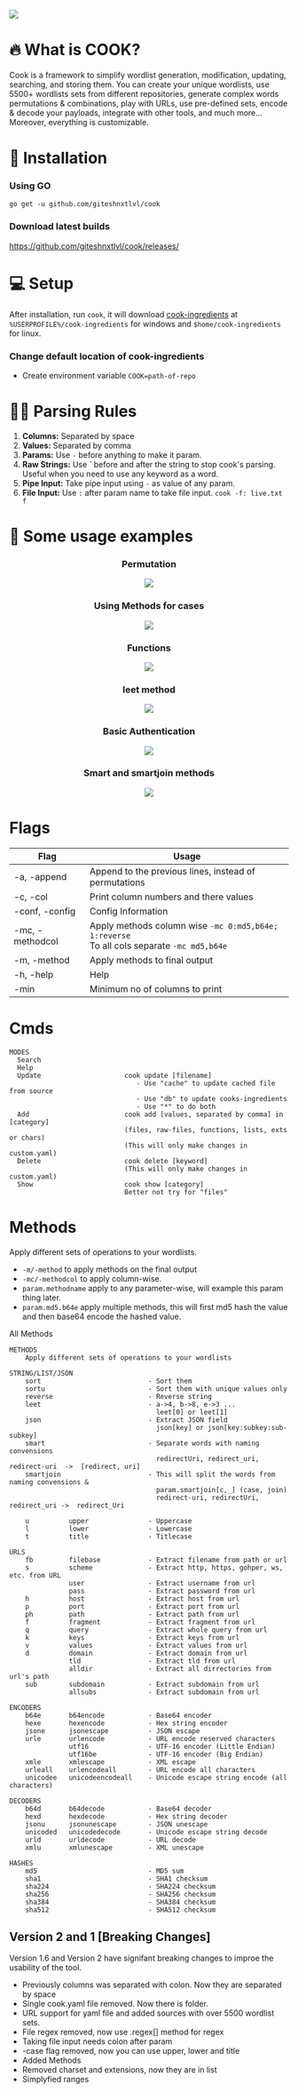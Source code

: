 <br>
<img src="./assets/banner.png"> 

# 🔥 What is COOK?
Cook is a framework to simplify wordlist generation, modification, updating, searching, and storing them. You can create your unique wordlists, use 5500+ wordlists sets from different repositories, generate complex words permutations & combinations, play with URLs, use pre-defined sets, encode & decode your payloads, integrate with other tools, and much more…
Moreover, everything is customizable.

# 📄 Installation
### Using GO
```
go get -u github.com/giteshnxtlvl/cook
```
### Download latest builds  
https://github.com/giteshnxtlvl/cook/releases/
  
# 💻 Setup
After installation, run `cook`, it will download [cook-ingredients](https://github.com/giteshnxtlvl/cook-ingredients) at `%USERPROFILE%/cook-ingredients` for windows and `$home/cook-ingredients` for linux.

### Change default location of cook-ingredients
- Create environment variable `COOK=path-of-repo` 

# 👨‍🍳 Parsing Rules
1. **Columns:** Separated by space
1. **Values:** Separated by comma
1. **Params:** Use `-` before anything to make it param. 
1. **Raw Strings:** Use ` before and after the string to stop cook's parsing. Useful when you need to use any keyword as a word.
1. **Pipe Input:** Take pipe input using `-` as value of any param.
1. **File Input:** Use `:` after param name to take file input. `cook -f: live.txt f`


# 🧾 Some usage examples

<h3 align="center"><b>Permutation</b></h3>
<p align="center">
<img align="center" src="./assets/1.png"> 
</p>

<h3 align="center"><b>Using Methods for cases</b></h3>
<p align="center">
<img src="./assets/2.png"> 
</p>

<h3 align="center"><b>Functions</b></h3>
<p align="center">
<img src="./assets/3.png"> 
</p>

<h3 align="center"><b>leet method</b></h3>
<p align="center">
<img src="./assets/4.png"> 
</p>

 <h3 align="center"><b>Basic Authentication</b></h3>
<p align="center">
<img src="./assets/5.png"> 
</p>

<h3 align="center"><b>Smart and smartjoin methods</b></h3>
<p align="center">
<img src="./assets/6.png"> 
</p>


# Flags
| Flag | Usage |
|---|---|
|-a, -append| Append to the previous lines, instead of permutations |
|-c, -col| Print column numbers and there values |
|-conf, -config| Config Information |
|-mc, -methodcol| Apply methods column wise  `-mc 0:md5,b64e; 1:reverse` <br> To all cols separate  `-mc md5,b64e` |
|-m, -method| Apply methods to final output |
|-h, -help| Help |
|-min | Minimum no of columns to print |


# Cmds

```
MODES
  Search                     
  Help                       
  Update                     cook update [filename]
                                - Use "cache" to update cached file from source
                                - Use "db" to update cooks-ingredients
                                - Use "*" to do both
  Add                        cook add [values, separated by comma] in [category]
                             (files, raw-files, functions, lists, exts or chars)
                             (This will only make changes in custom.yaml)
  Delete                     cook delete [keyword]
                             (This will only make changes in custom.yaml)
  Show                       cook show [category]
                             Better not try for "files"
```

# Methods
Apply different sets of operations to your wordlists.

- `-m/-method` to apply methods on the final output
- `-mc/-methodcol` to apply column-wise.
- `param.methodname` apply to any parameter-wise, will example this param thing later.
- `param.md5.b64e` apply multiple methods, this will first md5 hash the value and then base64 encode the hashed value.

All Methods
```
METHODS
    Apply different sets of operations to your wordlists

STRING/LIST/JSON
    sort                           - Sort them
    sortu                          - Sort them with unique values only
    reverse                        - Reverse string
    leet                           - a->4, b->8, e->3 ...
                                     leet[0] or leet[1]
    json                           - Extract JSON field
                                     json[key] or json[key:subkey:sub-subkey]
    smart                          - Separate words with naming convensions
                                     redirectUri, redirect_uri, redirect-uri  ->  [redirect, uri]
    smartjoin                      - This will split the words from naming convensions &
                                     param.smartjoin[c,_] (case, join)
                                     redirect-uri, redirectUri, redirect_uri ->  redirect_Uri

    u          upper               - Uppercase
    l          lower               - Lowercase
    t          title               - Titlecase

URLS
    fb         filebase            - Extract filename from path or url
    s          scheme              - Extract http, https, gohper, ws, etc. from URL
               user                - Extract username from url
               pass                - Extract password from url
    h          host                - Extract host from url
    p          port                - Extract port from url
    ph         path                - Extract path from url
    f          fragment            - Extract fragment from url
    q          query               - Extract whole query from url
    k          keys                - Extract keys from url
    v          values              - Extract values from url
    d          domain              - Extract domain from url
               tld                 - Extract tld from url
               alldir              - Extract all dirrectories from url's path
    sub        subdomain           - Extract subdomain from url
               allsubs             - Extract subdomain from url

ENCODERS
    b64e       b64encode           - Base64 encoder
    hexe       hexencode           - Hex string encoder
    jsone      jsonescape          - JSON escape
    urle       urlencode           - URL encode reserved characters
               utf16               - UTF-16 encoder (Little Endian)
               utf16be             - UTF-16 encoder (Big Endian)
    xmle       xmlescape           - XML escape
    urleall    urlencodeall        - URL encode all characters
    unicodee   unicodeencodeall    - Unicode escape string encode (all characters)

DECODERS
    b64d       b64decode           - Base64 decoder
    hexd       hexdecode           - Hex string decoder
    jsonu      jsonunescape        - JSON unescape
    unicoded   unicodedecode       - Unicode escape string decode
    urld       urldecode           - URL decode
    xmlu       xmlunescape         - XML unescape

HASHES
    md5                            - MD5 sum
    sha1                           - SHA1 checksum
    sha224                         - SHA224 checksum
    sha256                         - SHA256 checksum
    sha384                         - SHA384 checksum
    sha512                         - SHA512 checksum
```

## Version 2 and 1 [Breaking Changes]
Version 1.6 and Version 2 have signifant breaking changes to improe the usability of the tool.

- Previously columns was separated with colon. Now they are separated by space
- Single cook.yaml file removed. Now there is folder.
- URL support for yaml file and added sources with over 5500 wordlist sets.
- File regex removed, now use .regex[] method for regex
- Taking file input needs colon after param
- -case flag removed, now you can use upper, lower and title
- Added Methods
- Removed charset and extensions, now they are in list
- Simplyfied ranges
